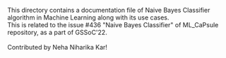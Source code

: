 This directory contains a documentation file of Naive Bayes Classifier algorithm in Machine Learning along with its use cases. <br>
This is related to the issue #436 "Naive Bayes Classifier" of ML_CaPsule repository, as a part of GSSoC'22. <br>                                                                                                             
Contributed by Neha Niharika Kar!

